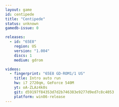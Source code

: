 ```yaml
---
layout: game
id: centipede
title: "Centipede"
status: unknown
gamedb-issue: 0

releases:
  - id: "65E8"
    region: US
    version: "1.004"
    discs: 1
    medium: gdrom

videos:
  - fingerprint: "65E8 GD-ROM1/1 US"
    title: Intro auto run
    hw: i7 2720qm, GeForce 540M
    yt: oA-ZLAz4k0s
    git: d59197f84353d7d2b746383e9277d9ed7c8c4053
    platform: win86-release
---
```

